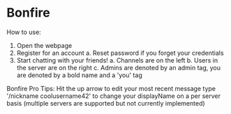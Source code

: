 # Bonfire

How to use:
1. Open the webpage
2. Register for an account
  a. Reset password if you forget your credentials
4. Start chatting with your friends!
  a. Channels are on the left
  b. Users in the server are on the right
  c. Admins are denoted by an admin tag, you are denoted by a bold name and a 'you' tag
 
 

Bonfire Pro Tips:
Hit the up arrow to edit your most recent message
type '/nickname coolusername42' to change your displayName on a per server basis (multiple servers are supported but not currently implemented)
